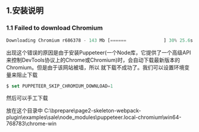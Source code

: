 ## 1.安装说明
### 1.1 Failed to download Chromium
```js
Downloading Chromium r686378 - 143 Mb [======              ] 30% 25.6s ERROR: Failed to download Chromium r686378! Set "PUPPETEER_SKIP_CHROMIUM_DOWNLOAD" env variable to skip download.
```
出现这个错误的原因是由于安装Puppeteer(一个Node库，它提供了一个高级API来控制DevTools协议上的Chrome或Chromium)时，会自动下载最新版本的Chromium。但是由于该网站被墙，所以
就下载不成功了。我们可以设置环境变量来阻止下载

```js
$ set PUPPETEER_SKIP_CHROMIUM_DOWNLOAD=1
```
然后可以手工下载 



放在这个目录中
C:\bprepare\page2-skeleton-webpack-plugin\examples\sale\node_modules\puppeteer\.local-chromium\win64-768783\chrome-win
